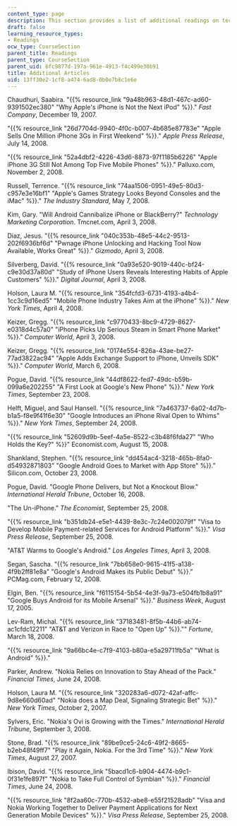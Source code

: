 ```yaml
---
content_type: page
description: This section provides a list of additional readings on technology strategy.
draft: false
learning_resource_types:
- Readings
ocw_type: CourseSection
parent_title: Readings
parent_type: CourseSection
parent_uid: 6fc9877d-197a-961e-4913-f4c499e30b91
title: Additional Articles
uid: 13ff30e2-1cf8-a474-6ad8-0b0e7b8c1e6e
---
```

Chaudhuri, Saabira. "{{% resource_link "9a48b963-48d1-467c-ad60-9391502ec380" "Why Apple's iPhone is Not the Next iPod" %}}." *Fast Company*, December 19, 2007.

"{{% resource_link "26d7704d-9940-4f0c-b007-4b685e87783e" "Apple Sells One Million iPhone 3Gs in First Weekend" %}}." *Apple Press Release*, July 14, 2008.

"{{% resource_link "52a4dbf2-4226-43d6-8873-97f1185b6226" "Apple iPhone 3G Still Not Among Top Five Mobile Phones" %}}." Palluxo.com, November 2, 2008.

Russell, Terrence. "{{% resource_link "74aa1506-0951-49e5-80d3-c957e3e16bf1" "Apple's Games Strategy Looks Beyond Consoles and the iMac" %}}." *The Industry Standard*, May 7, 2008.

Kim, Gary. "Will Android Cannibalize iPhone or BlackBerry?" *Technology Marketing Corporation*. Tmcnet.com, April 3, 2008.

Diaz, Jesus. "{{% resource_link "040c353b-48e5-44c2-9513-202f6936bf6d" "Pwnage iPhone Unlocking and Hacking Tool Now Available, Works Great" %}}." *Gizmodo*, April 3, 2008.

Silverberg, David. "{{% resource_link "0a93e520-9019-440c-bf24-c9e30d37a80d" "Study of iPhone Users Reveals Interesting Habits of Apple Customers" %}}." *Digital Journal*, April 3, 2008.

Holson, Laura M. "{{% resource_link "354fcfd3-6731-4193-a4b4-1cc3c9d16ed5" "Mobile Phone Industry Takes Aim at the iPhone" %}}." *New York Times*, April 4, 2008.

Keizer, Gregg. "{{% resource_link "c9770433-8bc9-4729-8627-e0318d4c57a0" "iPhone Picks Up Serious Steam in Smart Phone Market" %}}." *Computer World*, April 3, 2008.

Keizer, Gregg. "{{% resource_link "0174e554-826a-43ae-be27-77ad3822ac94" "Apple Adds Exchange Support to iPhone, Unveils SDK" %}}." *Computer World*, March 6, 2008.

Pogue, David. "{{% resource_link "44df8622-fed7-49dc-b59b-099a6e202255" "A First Look at Google's New Phone" %}}." *New York Times*, September 23, 2008.

Helft, Miguel, and Saul Hansell. "{{% resource_link "7a463737-6a02-4d7b-b1a5-f8e9f41f6e30" "Google Introduces an iPhone Rival Open to Whims" %}}." *New York Times*, September 24, 2008.

"{{% resource_link "52609d9b-5eef-4a5e-8522-c3b48f6fda27" "Who Holds the Key?" %}}" Economist.com, August 15, 2008.

Shankland, Stephen. "{{% resource_link "dd454ac4-3218-465b-8fa0-d54932871803" "Google Android Goes to Market with App Store" %}}." Silicon.com, October 23, 2008.

Pogue, David. "Google Phone Delivers, but Not a Knockout Blow." *International Herald Tribune*, October 16, 2008.

"The Un-iPhone." *The Economist*, September 25, 2008.

"{{% resource_link "b351db24-e5e1-4439-8e3c-7c24e002079f" "Visa to Develop Mobile Payment-related Services for Android Platform" %}}." *Visa Press Release*, September 25, 2008.

"AT&T Warms to Google's Android." *Los Angeles Times*, April 3, 2008.

Segan, Sascha. "{{% resource_link "7bb658e0-9615-41f5-a138-4f9b2ff81e8a" "Google's Android Makes its Public Debut" %}}." PCMag.com, February 12, 2008.

Elgin, Ben. "{{% resource_link "f6115154-5b54-4e3f-9a73-e504fb1b8a91" "Google Buys Android for its Mobile Arsenal" %}}." *Business Week*, August 17, 2005.

Lev-Ram, Michal. "{{% resource_link "37183481-8f5b-44b6-ab74-ac1cfdc12211" "AT&T and Verizon in Race to \"Open Up" %}}."" *Fortune*, March 18, 2008.

"{{% resource_link "9a66bc4e-c7f9-4103-b80a-e5a29711fb5a" "What is Android" %}}."

Parker, Andrew. "Nokia Relies on Innovation to Stay Ahead of the Pack." *Financial Times*, June 24, 2008.

Holson, Laura M. "{{% resource_link "320283a6-d072-42af-affc-9d8e660d60ad" "Nokia does a Map Deal, Signaling Strategic Bet" %}}." *New York Times*, October 2, 2007.

Sylvers, Eric. "Nokia's Ovi is Growing with the Times." *International Herald Tribune*, September 3, 2008.

Stone, Brad. "{{% resource_link "89be9ce5-24c6-49f2-8665-b2eb48f49ff7" "Play it Again, Nokia. For the 3rd Time" %}}." *New York Times*, August 27, 2007.

Ibison, David. "{{% resource_link "5bacd1c6-b904-4474-b9c1-0f31e1fe897f" "Nokia to Take Full Control of Symbian" %}}." *Financial Times*, June 24, 2008.

"{{% resource_link "8f2aa60c-770b-4532-abe8-e55f21528adb" "Visa and Nokia Working Together to Deliver Payment Applications for Next Generation Mobile Devices" %}}." *Visa Press Release*, September 25, 2008.